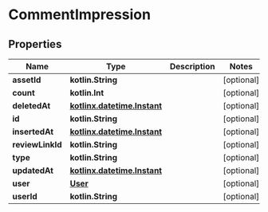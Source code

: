 
# CommentImpression

## Properties
| Name | Type | Description | Notes |
| ------------ | ------------- | ------------- | ------------- |
| **assetId** | **kotlin.String** |  |  [optional] |
| **count** | **kotlin.Int** |  |  [optional] |
| **deletedAt** | [**kotlinx.datetime.Instant**](kotlinx.datetime.Instant.md) |  |  [optional] |
| **id** | **kotlin.String** |  |  [optional] |
| **insertedAt** | [**kotlinx.datetime.Instant**](kotlinx.datetime.Instant.md) |  |  [optional] |
| **reviewLinkId** | **kotlin.String** |  |  [optional] |
| **type** | **kotlin.String** |  |  [optional] |
| **updatedAt** | [**kotlinx.datetime.Instant**](kotlinx.datetime.Instant.md) |  |  [optional] |
| **user** | [**User**](User.md) |  |  [optional] |
| **userId** | **kotlin.String** |  |  [optional] |



